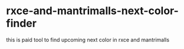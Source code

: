 # rxce-and-mantrimalls-next-color-finder
this is paid tool to find upcoming next color in rxce and mantrimalls
